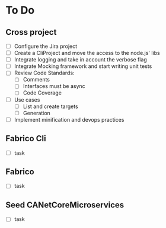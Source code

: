 # To Do

## Cross project

- [ ] Configure the Jira project
- [ ] Create a CliProject and move the access to the node.js' libs
- [ ] Integrate logging and take in account the verbose flag
- [ ] Integrate Mocking framework and start writing unit tests
- [ ] Review Code Standards:
  - [ ] Comments
  - [ ] Interfaces must be async
  - [ ] Code Coverage
- [ ] Use cases
  - [ ] List and create targets
  - [ ] Generation
- [ ] Implement minification and devops practices

## Fabrico Cli

- [ ] task

## Fabrico

- [ ] task

## Seed CANetCoreMicroservices

- [ ] task
